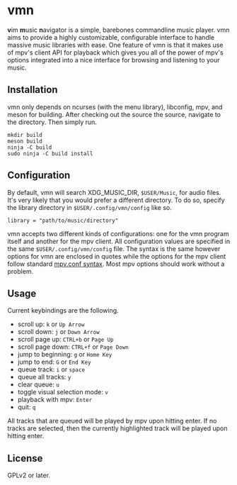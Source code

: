 # vmn
**v**im **m**usic **n**avigator is a simple, barebones commandline music player. vmn aims to provide a highly customizable, configurable interface to handle massive music libraries with ease. One feature of vmn is that it makes use of mpv's client API for playback which gives you all of the power of mpv's options integrated into a nice interface for browsing and listening to your music.

## Installation
vmn only depends on ncurses (with the menu library), libconfig, mpv, and meson for building. After checking out the source the source, navigate to the directory. Then simply run.
```
mkdir build
meson build
ninja -C build
sudo ninja -C build install
```

## Configuration
By default, vmn will search XDG_MUSIC_DIR, `$USER/Music`, for audio files. It's very likely that you would prefer a different directory. To do so, specify the library directory in `$USER/.config/vmn/config` like so.
```
library = "path/to/music/directory"
```
vmn accepts two different kinds of configurations: one for the vmn program itself and another for the mpv client. All configuration values are specified in the same `$USER/.config/vmn/config` file. The syntax is the same however options for vmn are enclosed in quotes while the options for the mpv client follow standard [mpv.conf syntax](https://github.com/mpv-player/mpv/blob/master/etc/mpv.conf). Most mpv options should work without a problem.

## Usage
Current keybindings are the following.

* scroll up: `k` or `Up Arrow`
* scroll down: `j` or `Down Arrow`
* scroll page up: `CTRL+b` or `Page Up`
* scroll page down: `CTRL+f` or `Page Down`
* jump to beginning: `g` or `Home Key`
* jump to end: `G` or `End Key`
* queue track: `i` or `space`
* queue all tracks: `y`
* clear queue: `u`
* toggle visual selection mode: `v`
* playback with mpv: `Enter`
* quit: `q`

All tracks that are queued will be played by mpv upon hitting enter. If no tracks are selected, then the currently highlighted track will be played upon hitting enter.

## License
GPLv2 or later.
